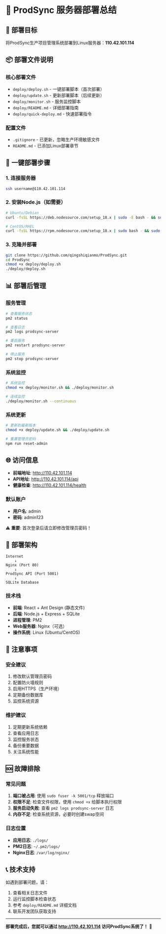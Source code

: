 # 🚀 ProdSync 服务器部署总结

## 🎯 部署目标
将ProdSync生产项目管理系统部署到Linux服务器：**110.42.101.114**

## 📦 部署文件说明

### 核心部署文件
- `deploy/deploy.sh` - 一键部署脚本（首次部署）
- `deploy/update.sh` - 更新部署脚本（后续更新）
- `deploy/monitor.sh` - 服务监控脚本
- `deploy/README.md` - 详细部署指南
- `deploy/quick-deploy.md` - 快速部署指令

### 配置文件
- `.gitignore` - 已更新，忽略生产环境敏感文件
- `README.md` - 已添加Linux部署章节

## 🚀 一键部署步骤

### 1. 连接服务器
```bash
ssh username@110.42.101.114
```

### 2. 安装Node.js（如需要）
```bash
# Ubuntu/Debian
curl -fsSL https://deb.nodesource.com/setup_18.x | sudo -E bash - && sudo apt-get install -y nodejs

# CentOS/RHEL  
curl -fsSL https://rpm.nodesource.com/setup_18.x | sudo bash - && sudo yum install -y nodejs
```

### 3. 克隆并部署
```bash
git clone https://github.com/qingshiqianmo/ProdSync.git
cd ProdSync
chmod +x deploy/deploy.sh
./deploy/deploy.sh
```

## 📊 部署后管理

### 服务管理
```bash
# 查看服务状态
pm2 status

# 查看日志
pm2 logs prodsync-server

# 重启服务  
pm2 restart prodsync-server

# 停止服务
pm2 stop prodsync-server
```

### 系统监控
```bash
# 系统监控
chmod +x deploy/monitor.sh && ./deploy/monitor.sh

# 连续监控
./deploy/monitor.sh --continuous
```

### 系统更新
```bash
# 更新到最新版本
chmod +x deploy/update.sh && ./deploy/update.sh

# 重置管理员密码
npm run reset-admin
```

## 🌐 访问信息

- **前端地址**: http://110.42.101.114
- **API地址**: http://110.42.101.114/api  
- **健康检查**: http://110.42.101.114/health

### 默认账户
- **用户名**: admin
- **密码**: admin123

⚠️ **重要**: 首次登录后请立即修改管理员密码！

## 🔧 部署架构

```
Internet
    ↓
Nginx (Port 80)
    ↓
ProdSync API (Port 5001)
    ↓
SQLite Database
```

### 技术栈
- **前端**: React + Ant Design (静态文件)
- **后端**: Node.js + Express + SQLite
- **进程管理**: PM2
- **Web服务器**: Nginx（可选）
- **操作系统**: Linux (Ubuntu/CentOS)

## 📝 注意事项

### 安全建议
1. 修改默认管理员密码
2. 配置防火墙规则
3. 启用HTTPS（生产环境）
4. 定期备份数据库
5. 监控系统资源

### 维护建议
1. 定期更新系统依赖
2. 查看应用日志
3. 监控服务状态
4. 备份重要数据
5. 关注系统性能

## 🆘 故障排除

### 常见问题
1. **端口被占用**: 使用 `sudo fuser -k 5001/tcp` 释放端口
2. **权限不足**: 检查文件权限，使用 `chmod +x` 给脚本执行权限
3. **服务启动失败**: 查看 `pm2 logs prodsync-server` 日志
4. **内存不足**: 检查系统资源，必要时创建swap空间

### 日志位置
- **应用日志**: `./logs/`
- **PM2日志**: `~/.pm2/logs/`
- **Nginx日志**: `/var/log/nginx/`

## 📞 技术支持

如遇到部署问题，请：
1. 查看相关日志文件
2. 运行监控脚本检查状态
3. 参考 `deploy/README.md` 详细文档
4. 联系开发团队获取支持

---

**部署完成后，您就可以通过 http://110.42.101.114 访问ProdSync系统了！** 🎉 